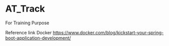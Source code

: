 # AT_Track
For Training Purpose


Reference link Docker
https://www.docker.com/blog/kickstart-your-spring-boot-application-development/
